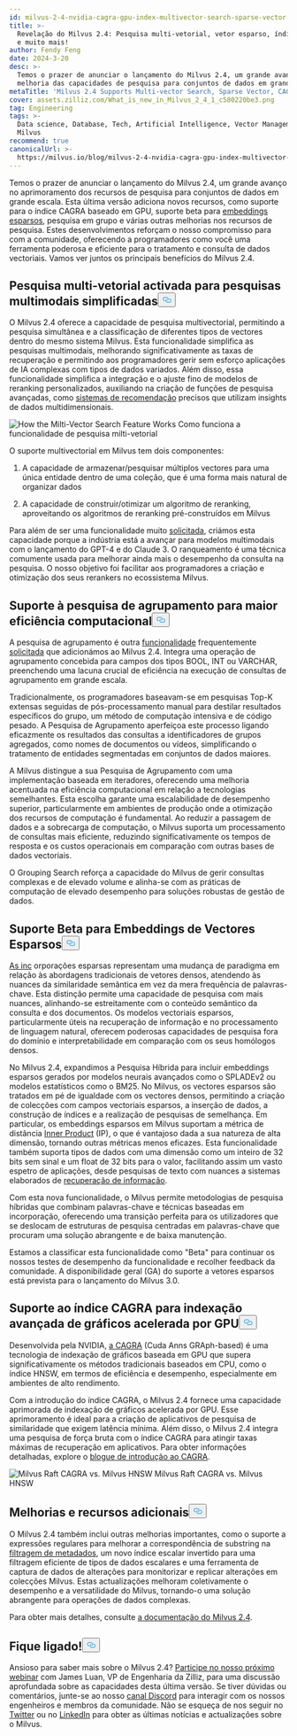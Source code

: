 ```yaml
---
id: milvus-2-4-nvidia-cagra-gpu-index-multivector-search-sparse-vector-support.md
title: >-
  Revelação do Milvus 2.4: Pesquisa multi-vetorial, vetor esparso, índice CAGRA
  e muito mais!
author: Fendy Feng
date: 2024-3-20
desc: >-
  Temos o prazer de anunciar o lançamento do Milvus 2.4, um grande avanço na
  melhoria das capacidades de pesquisa para conjuntos de dados em grande escala.
metaTitle: 'Milvus 2.4 Supports Multi-vector Search, Sparse Vector, CAGRA, and More!'
cover: assets.zilliz.com/What_is_new_in_Milvus_2_4_1_c580220be3.png
tag: Engineering
tags: >-
  Data science, Database, Tech, Artificial Intelligence, Vector Management,
  Milvus
recommend: true
canonicalUrl: >-
  https://milvus.io/blog/milvus-2-4-nvidia-cagra-gpu-index-multivector-search-sparse-vector-support.md
---
```

<p>Temos o prazer de anunciar o lançamento do Milvus 2.4, um grande avanço no aprimoramento dos recursos de pesquisa para conjuntos de dados em grande escala. Esta última versão adiciona novos recursos, como suporte para o índice CAGRA baseado em GPU, suporte beta para <a href="https://zilliz.com/learn/sparse-and-dense-embeddings">embeddings esparsos</a>, pesquisa em grupo e várias outras melhorias nos recursos de pesquisa. Estes desenvolvimentos reforçam o nosso compromisso para com a comunidade, oferecendo a programadores como você uma ferramenta poderosa e eficiente para o tratamento e consulta de dados vectoriais. Vamos ver juntos os principais benefícios do Milvus 2.4.</p>
<h2 id="Enabled-Multi-vector-Search-for-Simplified-Multimodal-Searches" class="common-anchor-header">Pesquisa multi-vetorial activada para pesquisas multimodais simplificadas<button data-href="#Enabled-Multi-vector-Search-for-Simplified-Multimodal-Searches" class="anchor-icon" translate="no">
      <svg translate="no"
        aria-hidden="true"
        focusable="false"
        height="20"
        version="1.1"
        viewBox="0 0 16 16"
        width="16"
      >
        <path
          fill="#0092E4"
          fill-rule="evenodd"
          d="M4 9h1v1H4c-1.5 0-3-1.69-3-3.5S2.55 3 4 3h4c1.45 0 3 1.69 3 3.5 0 1.41-.91 2.72-2 3.25V8.59c.58-.45 1-1.27 1-2.09C10 5.22 8.98 4 8 4H4c-.98 0-2 1.22-2 2.5S3 9 4 9zm9-3h-1v1h1c1 0 2 1.22 2 2.5S13.98 12 13 12H9c-.98 0-2-1.22-2-2.5 0-.83.42-1.64 1-2.09V6.25c-1.09.53-2 1.84-2 3.25C6 11.31 7.55 13 9 13h4c1.45 0 3-1.69 3-3.5S14.5 6 13 6z"
        ></path>
      </svg>
    </button></h2><p>O Milvus 2.4 oferece a capacidade de pesquisa multivectorial, permitindo a pesquisa simultânea e a classificação de diferentes tipos de vectores dentro do mesmo sistema Milvus. Esta funcionalidade simplifica as pesquisas multimodais, melhorando significativamente as taxas de recuperação e permitindo aos programadores gerir sem esforço aplicações de IA complexas com tipos de dados variados. Além disso, essa funcionalidade simplifica a integração e o ajuste fino de modelos de reranking personalizados, auxiliando na criação de funções de pesquisa avançadas, como <a href="https://zilliz.com/vector-database-use-cases/recommender-system">sistemas de recomendação</a> precisos que utilizam insights de dados multidimensionais.</p>
<p>
  
   <span class="img-wrapper"> <img translate="no" src="https://assets.zilliz.com/How_the_multi_vector_search_feature_works_6c85961349.png" alt="How the Milti-Vector Search Feature Works" class="doc-image" id="how-the-milti-vector-search-feature-works" />
   </span> <span class="img-wrapper"> <span>Como funciona a funcionalidade de pesquisa milti-vetorial</span> </span></p>
<p>O suporte multivectorial em Milvus tem dois componentes:</p>
<ol>
<li><p>A capacidade de armazenar/pesquisar múltiplos vectores para uma única entidade dentro de uma coleção, que é uma forma mais natural de organizar dados</p></li>
<li><p>A capacidade de construir/otimizar um algoritmo de reranking, aproveitando os algoritmos de reranking pré-construídos em Milvus</p></li>
</ol>
<p>Para além de ser uma funcionalidade muito <a href="https://github.com/milvus-io/milvus/issues/25639">solicitada</a>, criámos esta capacidade porque a indústria está a avançar para modelos multimodais com o lançamento do GPT-4 e do Claude 3. O ranqueamento é uma técnica comumente usada para melhorar ainda mais o desempenho da consulta na pesquisa. O nosso objetivo foi facilitar aos programadores a criação e otimização dos seus rerankers no ecossistema Milvus.</p>
<h2 id="Grouping-Search-Support-for-Enhanced-Compute-Efficiency" class="common-anchor-header">Suporte à pesquisa de agrupamento para maior eficiência computacional<button data-href="#Grouping-Search-Support-for-Enhanced-Compute-Efficiency" class="anchor-icon" translate="no">
      <svg translate="no"
        aria-hidden="true"
        focusable="false"
        height="20"
        version="1.1"
        viewBox="0 0 16 16"
        width="16"
      >
        <path
          fill="#0092E4"
          fill-rule="evenodd"
          d="M4 9h1v1H4c-1.5 0-3-1.69-3-3.5S2.55 3 4 3h4c1.45 0 3 1.69 3 3.5 0 1.41-.91 2.72-2 3.25V8.59c.58-.45 1-1.27 1-2.09C10 5.22 8.98 4 8 4H4c-.98 0-2 1.22-2 2.5S3 9 4 9zm9-3h-1v1h1c1 0 2 1.22 2 2.5S13.98 12 13 12H9c-.98 0-2-1.22-2-2.5 0-.83.42-1.64 1-2.09V6.25c-1.09.53-2 1.84-2 3.25C6 11.31 7.55 13 9 13h4c1.45 0 3-1.69 3-3.5S14.5 6 13 6z"
        ></path>
      </svg>
    </button></h2><p>A pesquisa de agrupamento é outra <a href="https://github.com/milvus-io/milvus/issues/25343">funcionalidade</a> frequentemente <a href="https://github.com/milvus-io/milvus/issues/25343">solicitada</a> que adicionámos ao Milvus 2.4. Integra uma operação de agrupamento concebida para campos dos tipos BOOL, INT ou VARCHAR, preenchendo uma lacuna crucial de eficiência na execução de consultas de agrupamento em grande escala.</p>
<p>Tradicionalmente, os programadores baseavam-se em pesquisas Top-K extensas seguidas de pós-processamento manual para destilar resultados específicos do grupo, um método de computação intensiva e de código pesado. A Pesquisa de Agrupamento aperfeiçoa este processo ligando eficazmente os resultados das consultas a identificadores de grupos agregados, como nomes de documentos ou vídeos, simplificando o tratamento de entidades segmentadas em conjuntos de dados maiores.</p>
<p>A Milvus distingue a sua Pesquisa de Agrupamento com uma implementação baseada em iteradores, oferecendo uma melhoria acentuada na eficiência computacional em relação a tecnologias semelhantes. Esta escolha garante uma escalabilidade de desempenho superior, particularmente em ambientes de produção onde a otimização dos recursos de computação é fundamental. Ao reduzir a passagem de dados e a sobrecarga de computação, o Milvus suporta um processamento de consultas mais eficiente, reduzindo significativamente os tempos de resposta e os custos operacionais em comparação com outras bases de dados vectoriais.</p>
<p>O Grouping Search reforça a capacidade do Milvus de gerir consultas complexas e de elevado volume e alinha-se com as práticas de computação de elevado desempenho para soluções robustas de gestão de dados.</p>
<h2 id="Beta-Support-for-Sparse-Vector-Embeddings" class="common-anchor-header">Suporte Beta para Embeddings de Vectores Esparsos<button data-href="#Beta-Support-for-Sparse-Vector-Embeddings" class="anchor-icon" translate="no">
      <svg translate="no"
        aria-hidden="true"
        focusable="false"
        height="20"
        version="1.1"
        viewBox="0 0 16 16"
        width="16"
      >
        <path
          fill="#0092E4"
          fill-rule="evenodd"
          d="M4 9h1v1H4c-1.5 0-3-1.69-3-3.5S2.55 3 4 3h4c1.45 0 3 1.69 3 3.5 0 1.41-.91 2.72-2 3.25V8.59c.58-.45 1-1.27 1-2.09C10 5.22 8.98 4 8 4H4c-.98 0-2 1.22-2 2.5S3 9 4 9zm9-3h-1v1h1c1 0 2 1.22 2 2.5S13.98 12 13 12H9c-.98 0-2-1.22-2-2.5 0-.83.42-1.64 1-2.09V6.25c-1.09.53-2 1.84-2 3.25C6 11.31 7.55 13 9 13h4c1.45 0 3-1.69 3-3.5S14.5 6 13 6z"
        ></path>
      </svg>
    </button></h2><p><a href="https://zilliz.com/learn/sparse-and-dense-embeddings">As inc</a> orporações esparsas representam uma mudança de paradigma em relação às abordagens tradicionais de vetores densos, atendendo às nuances da similaridade semântica em vez da mera frequência de palavras-chave. Esta distinção permite uma capacidade de pesquisa com mais nuances, alinhando-se estreitamente com o conteúdo semântico da consulta e dos documentos. Os modelos vectoriais esparsos, particularmente úteis na recuperação de informação e no processamento de linguagem natural, oferecem poderosas capacidades de pesquisa fora do domínio e interpretabilidade em comparação com os seus homólogos densos.</p>
<p>No Milvus 2.4, expandimos a Pesquisa Híbrida para incluir embeddings esparsos gerados por modelos neurais avançados como o SPLADEv2 ou modelos estatísticos como o BM25. No Milvus, os vectores esparsos são tratados em pé de igualdade com os vectores densos, permitindo a criação de colecções com campos vectoriais esparsos, a inserção de dados, a construção de índices e a realização de pesquisas de semelhança. Em particular, os embeddings esparsos em Milvus suportam a métrica de distância <a href="https://zilliz.com/blog/similarity-metrics-for-vector-search#Inner-Product">Inner Product</a> (IP), o que é vantajoso dada a sua natureza de alta dimensão, tornando outras métricas menos eficazes. Esta funcionalidade também suporta tipos de dados com uma dimensão como um inteiro de 32 bits sem sinal e um float de 32 bits para o valor, facilitando assim um vasto espetro de aplicações, desde pesquisas de texto com nuances a sistemas elaborados de <a href="https://zilliz.com/learn/information-retrieval-metrics">recuperação de informação</a>.</p>
<p>Com esta nova funcionalidade, o Milvus permite metodologias de pesquisa híbridas que combinam palavras-chave e técnicas baseadas em incorporação, oferecendo uma transição perfeita para os utilizadores que se deslocam de estruturas de pesquisa centradas em palavras-chave que procuram uma solução abrangente e de baixa manutenção.</p>
<p>Estamos a classificar esta funcionalidade como "Beta" para continuar os nossos testes de desempenho da funcionalidade e recolher feedback da comunidade. A disponibilidade geral (GA) do suporte a vetores esparsos está prevista para o lançamento do Milvus 3.0.</p>
<h2 id="CAGRA-Index-Support-for-Advanced-GPU-Accelerated-Graph-Indexing" class="common-anchor-header">Suporte ao índice CAGRA para indexação avançada de gráficos acelerada por GPU<button data-href="#CAGRA-Index-Support-for-Advanced-GPU-Accelerated-Graph-Indexing" class="anchor-icon" translate="no">
      <svg translate="no"
        aria-hidden="true"
        focusable="false"
        height="20"
        version="1.1"
        viewBox="0 0 16 16"
        width="16"
      >
        <path
          fill="#0092E4"
          fill-rule="evenodd"
          d="M4 9h1v1H4c-1.5 0-3-1.69-3-3.5S2.55 3 4 3h4c1.45 0 3 1.69 3 3.5 0 1.41-.91 2.72-2 3.25V8.59c.58-.45 1-1.27 1-2.09C10 5.22 8.98 4 8 4H4c-.98 0-2 1.22-2 2.5S3 9 4 9zm9-3h-1v1h1c1 0 2 1.22 2 2.5S13.98 12 13 12H9c-.98 0-2-1.22-2-2.5 0-.83.42-1.64 1-2.09V6.25c-1.09.53-2 1.84-2 3.25C6 11.31 7.55 13 9 13h4c1.45 0 3-1.69 3-3.5S14.5 6 13 6z"
        ></path>
      </svg>
    </button></h2><p>Desenvolvida pela NVIDIA, <a href="https://arxiv.org/abs/2308.15136">a CAGRA</a> (Cuda Anns GRAph-based) é uma tecnologia de indexação de gráficos baseada em GPU que supera significativamente os métodos tradicionais baseados em CPU, como o índice HNSW, em termos de eficiência e desempenho, especialmente em ambientes de alto rendimento.</p>
<p>Com a introdução do índice CAGRA, o Milvus 2.4 fornece uma capacidade aprimorada de indexação de gráficos acelerada por GPU. Esse aprimoramento é ideal para a criação de aplicativos de pesquisa de similaridade que exigem latência mínima. Além disso, o Milvus 2.4 integra uma pesquisa de força bruta com o índice CAGRA para atingir taxas máximas de recuperação em aplicativos. Para obter informações detalhadas, explore o <a href="https://zilliz.com/blog/Milvus-introduces-GPU-index-CAGRA">blogue de introdução ao CAGRA</a>.</p>
<p>
  
   <span class="img-wrapper"> <img translate="no" src="https://assets.zilliz.com/Milvus_raft_cagra_vs_milvus_hnsw_ffe0415ff5.png" alt="Milvus Raft CAGRA vs. Milvus HNSW" class="doc-image" id="milvus-raft-cagra-vs.-milvus-hnsw" />
   </span> <span class="img-wrapper"> <span>Milvus Raft CAGRA vs. Milvus HNSW</span> </span></p>
<h2 id="Additional-Enhancements-and-Features" class="common-anchor-header">Melhorias e recursos adicionais<button data-href="#Additional-Enhancements-and-Features" class="anchor-icon" translate="no">
      <svg translate="no"
        aria-hidden="true"
        focusable="false"
        height="20"
        version="1.1"
        viewBox="0 0 16 16"
        width="16"
      >
        <path
          fill="#0092E4"
          fill-rule="evenodd"
          d="M4 9h1v1H4c-1.5 0-3-1.69-3-3.5S2.55 3 4 3h4c1.45 0 3 1.69 3 3.5 0 1.41-.91 2.72-2 3.25V8.59c.58-.45 1-1.27 1-2.09C10 5.22 8.98 4 8 4H4c-.98 0-2 1.22-2 2.5S3 9 4 9zm9-3h-1v1h1c1 0 2 1.22 2 2.5S13.98 12 13 12H9c-.98 0-2-1.22-2-2.5 0-.83.42-1.64 1-2.09V6.25c-1.09.53-2 1.84-2 3.25C6 11.31 7.55 13 9 13h4c1.45 0 3-1.69 3-3.5S14.5 6 13 6z"
        ></path>
      </svg>
    </button></h2><p>O Milvus 2.4 também inclui outras melhorias importantes, como o suporte a expressões regulares para melhorar a correspondência de substring na <a href="https://zilliz.com/blog/metadata-filtering-with-zilliz-cloud-pipelines">filtragem de metadados</a>, um novo índice escalar invertido para uma filtragem eficiente de tipos de dados escalares e uma ferramenta de captura de dados de alterações para monitorizar e replicar alterações em colecções Milvus. Estas actualizações melhoram coletivamente o desempenho e a versatilidade do Milvus, tornando-o uma solução abrangente para operações de dados complexas.</p>
<p>Para obter mais detalhes, consulte <a href="https://milvus.io/docs/release_notes.md">a documentação do Milvus 2.4</a>.</p>
<h2 id="Stay-Connected" class="common-anchor-header">Fique ligado!<button data-href="#Stay-Connected" class="anchor-icon" translate="no">
      <svg translate="no"
        aria-hidden="true"
        focusable="false"
        height="20"
        version="1.1"
        viewBox="0 0 16 16"
        width="16"
      >
        <path
          fill="#0092E4"
          fill-rule="evenodd"
          d="M4 9h1v1H4c-1.5 0-3-1.69-3-3.5S2.55 3 4 3h4c1.45 0 3 1.69 3 3.5 0 1.41-.91 2.72-2 3.25V8.59c.58-.45 1-1.27 1-2.09C10 5.22 8.98 4 8 4H4c-.98 0-2 1.22-2 2.5S3 9 4 9zm9-3h-1v1h1c1 0 2 1.22 2 2.5S13.98 12 13 12H9c-.98 0-2-1.22-2-2.5 0-.83.42-1.64 1-2.09V6.25c-1.09.53-2 1.84-2 3.25C6 11.31 7.55 13 9 13h4c1.45 0 3-1.69 3-3.5S14.5 6 13 6z"
        ></path>
      </svg>
    </button></h2><p>Ansioso para saber mais sobre o Milvus 2.4? <a href="https://zilliz.com/event/unlocking-advanced-search-capabilities-milvus">Participe no nosso próximo webinar</a> com James Luan, VP de Engenharia da Zilliz, para uma discussão aprofundada sobre as capacidades desta última versão. Se tiver dúvidas ou comentários, junte-se ao nosso <a href="https://discord.com/invite/8uyFbECzPX">canal Discord</a> para interagir com os nossos engenheiros e membros da comunidade. Não se esqueça de nos seguir no <a href="https://twitter.com/milvusio">Twitter</a> ou no <a href="https://www.linkedin.com/company/the-milvus-project">LinkedIn</a> para obter as últimas notícias e actualizações sobre o Milvus.</p>
